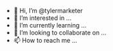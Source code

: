 - 👋 Hi, I’m @tylermarketer
- 👀 I’m interested in ...
- 🌱 I’m currently learning ...
- 💞️ I’m looking to collaborate on ...
- 📫 How to reach me ...

<!---
tylermarketer/tylermarketer is a ✨ special ✨ repository because its `README.md` (this file) appears on your GitHub profile.
You can click the Preview link to take a look at your changes.
--->
